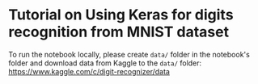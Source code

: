 # Tutorial on Using Keras for digits recognition from MNIST dataset

To run the notebook locally, please create `data/` folder in the notebook's folder
and download data from Kaggle to the `data/` folder:  
https://www.kaggle.com/c/digit-recognizer/data
